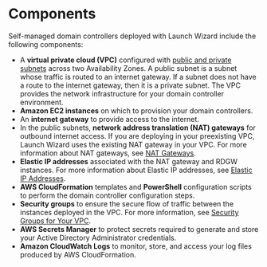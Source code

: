 # Components<a name="launch-wizard-ad-components"></a>

Self\-managed domain controllers deployed with Launch Wizard include the following components:
+ A **virtual private cloud \(VPC\)** configured with [public and private subnets](https://docs.aws.amazon.com/vpc/latest/userguide/what-is-amazon-vpc.html#what-is-vpc-subnet) across two Availability Zones\. A public subnet is a subnet whose traffic is routed to an internet gateway\. If a subnet does not have a route to the internet gateway, then it is a private subnet\. The VPC provides the network infrastructure for your domain controller environment\.
+ **Amazon EC2 instances** on which to provision your domain controllers\.
+ An **internet gateway** to provide access to the internet\.
+ In the public subnets, **network address translation \(NAT\) gateways** for outbound internet access\. If you are deploying in your preexisting VPC, Launch Wizard uses the existing NAT gateway in your VPC\. For more information about NAT gateways, see [NAT Gateways](https://docs.aws.amazon.com/vpc/latest/userguide/vpc-nat-gateway.html)\.
+ **Elastic IP addresses** associated with the NAT gateway and RDGW instances\. For more information about Elastic IP addresses, see [Elastic IP Addresses](https://docs.aws.amazon.com/AWSEC2/latest/WindowsGuide/elastic-ip-addresses-eip.html)\.
+ **AWS CloudFormation** templates and **PowerShell** configuration scripts to perform the domain controller configuration steps\.
+ **Security groups** to ensure the secure flow of traffic between the instances deployed in the VPC\. For more information, see [Security Groups for Your VPC](https://docs.aws.amazon.com/vpc/latest/userguide/VPC_SecurityGroups.html)\.
+ **AWS Secrets Manager** to protect secrets required to generate and store your Active Directory Administrator credentials\. 
+ **Amazon CloudWatch Logs** to monitor, store, and access your log files produced by AWS CloudFormation\.
